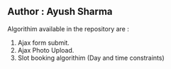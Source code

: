 ## Author : Ayush Sharma

Algorithim available in the repository are :

1) Ajax form submit.
2) Ajax Photo Upload.
3) Slot booking algorithim (Day and time constraints)

